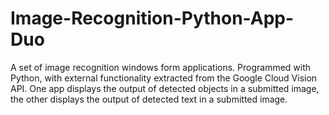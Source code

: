 # Image-Recognition-Python-App-Duo
 A set of image recognition windows form applications. Programmed with Python, with external functionality extracted from the Google Cloud Vision API. One app displays the output of detected objects in a submitted image, the other displays the output of detected text in a submitted image.
